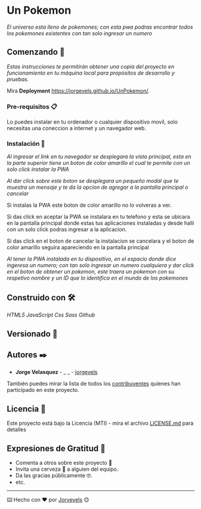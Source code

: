 # Un Pokemon

_El universo esta lleno de pokemones; con esta pwa podras encontrar todos los pokemones existentes con tan solo ingresar un numero_

## Comenzando 🚀

_Estas instrucciones te permitirán obtener una copia del proyecto en funcionamiento en tu máquina local para propósitos de desarrollo y pruebas._

Mira **Deployment** https://jorgevels.github.io/UnPokemon/.

### Pre-requisitos 📋

Lo puedes instalar en tu ordenador o cualquier dispositivo movil, solo necesitas una coneccion a internet y un navegador web.

### Instalación 🔧

_Al ingresar el link en tu navegador se desplegara la vista principal, esta en la parte superior tiene un boton de color amarillo el cual te permite con un solo click instalar la PWA_

_Al dar click sobre este boton se desplegara un pequeño modal que te muestra un mensaje y te da la opcion de agregar a la pantalla principal o cancelar_

Si instalas la PWA este boton de color amarillo no lo volveras a ver.

Si das click en aceptar la PWA se instalara en tu telefono y esta se ubicara en la pantalla principal donde estas tus aplicaciones instaladas y desde halli con un solo click podras ingresar a la aplicacion.

Si das click en el boton de cancelar la instalacion se cancelara y el boton de color amarillo seguira apareciendo en la pantalla principal

_Al tener la PWA instalada en tu dispositivo, en el espacio donde dice ingeresa un numero; con tan solo ingresar un numero cualquiera y dar click en el boton de obtener un pokemon, este traera un pokemon con su respetivo nombre y un ID que lo identifica en el mundo de los pokemones_

## Construido con 🛠️

_HTML5_
_JavaScript_
_Css_
_Sass_
_Github_

## Versionado 📌

## Autores ✒️

- **Jorge Velasquez** - \_ \_ - [jorgevels](https://github.com/jorgevels)

También puedes mirar la lista de todos los [contribuyentes](https://github.com/your/project/contributors) quíenes han participado en este proyecto.

## Licencia 📄

Este proyecto está bajo la Licencia (MTI) - mira el archivo [LICENSE.md](LICENSE.md) para detalles

## Expresiones de Gratitud 🎁

- Comenta a otros sobre este proyecto 📢
- Invita una cerveza 🍺 a alguien del equipo.
- Da las gracias públicamente 🤓.
- etc.

---

⌨️ Hecho con ❤️ por [Jorvevels](https://github.com/jorvevels) 😊
